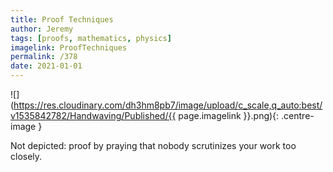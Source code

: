 ```yaml
---
title: Proof Techniques
author: Jeremy
tags: [proofs, mathematics, physics]
imagelink: ProofTechniques
permalink: /378
date: 2021-01-01
---
```


![](https://res.cloudinary.com/dh3hm8pb7/image/upload/c_scale,q_auto:best/v1535842782/Handwaving/Published/{{ page.imagelink }}.png){: .centre-image }

Not depicted: proof by praying that nobody scrutinizes your work too closely.
